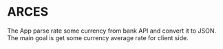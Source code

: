 # ARCES
The App parse rate some currency from bank API and convert it to JSON. The main goal is get some currency average rate for client side.
